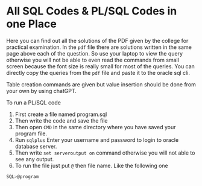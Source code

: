 # All SQL Codes & PL/SQL Codes in one Place
Here you can find out all the solutions of the PDF given by the college for practical examination. In the `pdf` file there
are solutions written in the same page above each of the question. So use your laptop to view the query otherwise you will
not be able to even read the commands from small screen because the font size is really small for most of the queries. You can directly copy the queries from the `pdf` file and paste it to the oracle sql cli. 

Table creation commands are given but value insertion should be done from your own by using chatGPT.

To run a PL/SQL code
1. First create a file named program.sql
2. Then write the code and save the file
3. Then open `CMD` in the same directory where you have saved your program file.
4. Run `sqlplus` Enter your username and password to login to oracle database server.
5. Then write `set serveroutput on` command otherwise you will not able to see any output.
6. To run the file just put `@` then file name. Like the following one
```sql
SQL>@program
```